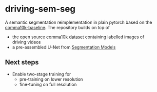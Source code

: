 # driving-sem-seg

A semantic segmentation reimplementation in plain pytorch based on the [comma10k-baseline](https://github.com/YassineYousfi/comma10k-baseline).
The repository builds on top of
* the open source [comma10k dataset](https://github.com/commaai/comma10k) containing labelled images of driving videos
* a pre-assembled U-Net from [Segmentation Models](https://github.com/qubvel/segmentation_models.pytorch)

## Next steps
* Enable two-stage training for
  * pre-training on lower resolution
  * fine-tuning on full resolution
